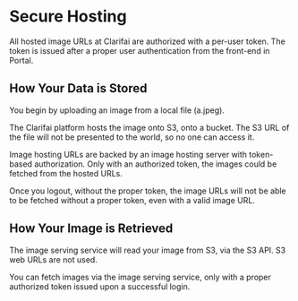 # Secure Hosting

All hosted image URLs at Clarifai are authorized with a per-user token. The token is issued after a proper user authentication from the front-end in Portal.

## How Your Data is Stored

You begin by uploading an image from a local file (a.jpeg).

The Clarifai platform hosts the image onto S3, onto a bucket. The S3 URL of the file will not be presented to the world, so no one can access it.

Image hosting URLs are backed by an image hosting server with token-based authorization. Only with an authorized token, the images could be fetched from the hosted URLs.

Once you logout, without the proper token, the image URLs will not be able to be fetched without a proper token, even with a valid image URL.


## How Your Image is Retrieved

The image serving service will read your image from S3, via the S3 API. S3 web URLs are not used.

You can fetch images via the image serving service, only with a proper authorized token issued upon a successful login.
